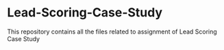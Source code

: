 # Lead-Scoring-Case-Study
This repository contains all the files related to assignment of Lead Scoring Case Study 
